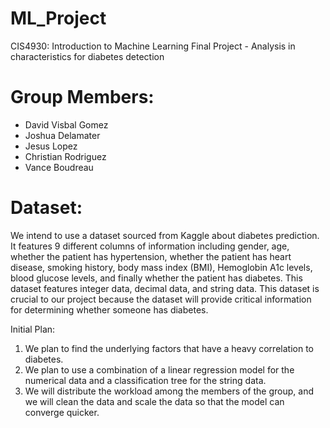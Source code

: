 # ML_Project
CIS4930: Introduction to Machine Learning Final Project - Analysis in characteristics for diabetes detection

# Group Members: 
- David Visbal Gomez
- Joshua Delamater
- Jesus Lopez
- Christian Rodriguez
- Vance Boudreau

# Dataset: 
We intend to use a dataset sourced from Kaggle about diabetes prediction. It features 9
different columns of information including gender, age, whether the patient has hypertension,
whether the patient has heart disease, smoking history, body mass index (BMI), Hemoglobin A1c
levels, blood glucose levels, and finally whether the patient has diabetes. This dataset features
integer data, decimal data, and string data. This dataset is crucial to our project because the
dataset will provide critical information for determining whether someone has diabetes.

Initial Plan:
1. We plan to find the underlying factors that have a heavy correlation to diabetes.
2. We plan to use a combination of a linear regression model for the numerical data and a
classification tree for the string data.
3. We will distribute the workload among the members of the group, and we will clean the
data and scale the data so that the model can converge quicker.

